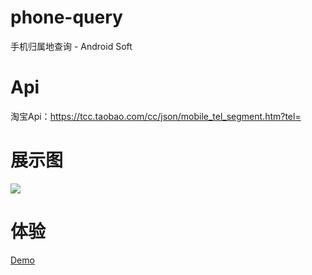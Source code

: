 # phone-query
手机归属地查询 - Android Soft
# Api
淘宝Api：https://tcc.taobao.com/cc/json/mobile_tel_segment.htm?tel=
# 展示图
![](https://github.com/Licoy/phone-query/blob/master/app/src/main/res/mipmap-hdpi/show.jpg?raw=true)
# 体验
[Demo](https://fir.im/1fnp)
